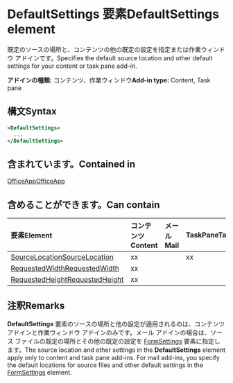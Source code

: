 # <a name="defaultsettings-element"></a><span data-ttu-id="85ada-101">DefaultSettings 要素</span><span class="sxs-lookup"><span data-stu-id="85ada-101">DefaultSettings element</span></span>

<span data-ttu-id="85ada-102">既定のソースの場所と、コンテンツの他の既定の設定を指定または作業ウィンドウ アドインです。</span><span class="sxs-lookup"><span data-stu-id="85ada-102">Specifies the default source location and other default settings for your content or task pane add-in.</span></span>

<span data-ttu-id="85ada-103">**アドインの種類:** コンテンツ、作業ウィンドウ</span><span class="sxs-lookup"><span data-stu-id="85ada-103">**Add-in type:** Content, Task pane</span></span>

## <a name="syntax"></a><span data-ttu-id="85ada-104">構文</span><span class="sxs-lookup"><span data-stu-id="85ada-104">Syntax</span></span>

```XML
<DefaultSettings>
  ...
</DefaultSettings>
```

## <a name="contained-in"></a><span data-ttu-id="85ada-105">含まれています。</span><span class="sxs-lookup"><span data-stu-id="85ada-105">Contained in</span></span>

[<span data-ttu-id="85ada-106">OfficeApp</span><span class="sxs-lookup"><span data-stu-id="85ada-106">OfficeApp</span></span>](officeapp.md)

## <a name="can-contain"></a><span data-ttu-id="85ada-107">含めることができます。</span><span class="sxs-lookup"><span data-stu-id="85ada-107">Can contain</span></span>

|<span data-ttu-id="85ada-108">**要素**</span><span class="sxs-lookup"><span data-stu-id="85ada-108">**Element**</span></span>|<span data-ttu-id="85ada-109">**コンテンツ**</span><span class="sxs-lookup"><span data-stu-id="85ada-109">**Content**</span></span>|<span data-ttu-id="85ada-110">**メール**</span><span class="sxs-lookup"><span data-stu-id="85ada-110">**Mail**</span></span>|<span data-ttu-id="85ada-111">**TaskPane**</span><span class="sxs-lookup"><span data-stu-id="85ada-111">**TaskPane**</span></span>|
|:-----|:-----|:-----|:-----|
|[<span data-ttu-id="85ada-112">SourceLocation</span><span class="sxs-lookup"><span data-stu-id="85ada-112">SourceLocation</span></span>](sourcelocation.md)|<span data-ttu-id="85ada-113">x</span><span class="sxs-lookup"><span data-stu-id="85ada-113">x</span></span>||<span data-ttu-id="85ada-114">x</span><span class="sxs-lookup"><span data-stu-id="85ada-114">x</span></span>|
|[<span data-ttu-id="85ada-115">RequestedWidth</span><span class="sxs-lookup"><span data-stu-id="85ada-115">RequestedWidth</span></span>](requestedwidth.md)|<span data-ttu-id="85ada-116">x</span><span class="sxs-lookup"><span data-stu-id="85ada-116">x</span></span>|||
|[<span data-ttu-id="85ada-117">RequestedHeight</span><span class="sxs-lookup"><span data-stu-id="85ada-117">RequestedHeight</span></span>](requestedheight.md)|<span data-ttu-id="85ada-118">x</span><span class="sxs-lookup"><span data-stu-id="85ada-118">x</span></span>|||

## <a name="remarks"></a><span data-ttu-id="85ada-119">注釈</span><span class="sxs-lookup"><span data-stu-id="85ada-119">Remarks</span></span>

<span data-ttu-id="85ada-120">**DefaultSettings** 要素のソースの場所と他の設定が適用されるのは、コンテンツ アドインと作業ウィンドウ アドインのみです。メール アドインの場合は、ソース ファイルの既定の場所とその他の既定の設定を [FormSettings](formsettings.md) 要素に指定します。</span><span class="sxs-lookup"><span data-stu-id="85ada-120">The source location and other settings in the  **DefaultSettings** element apply only to content and task pane add-ins. For mail add-ins, you specify the default locations for source files and other default settings in the [FormSettings](formsettings.md) element.</span></span>

